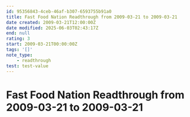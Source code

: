```yaml
---
id: 95356843-4ceb-46af-b307-6593755b91a0
title: Fast Food Nation Readthrough from 2009-03-21 to 2009-03-21
date created: 2009-03-21T12:00:00Z
date modified: 2025-06-03T02:43:17Z
end: null
rating: 3
start: 2009-03-21T00:00:00Z
tags: '[]'
note_type:
    - readthrough
test: test-value
---
```


# Fast Food Nation Readthrough from 2009-03-21 to 2009-03-21